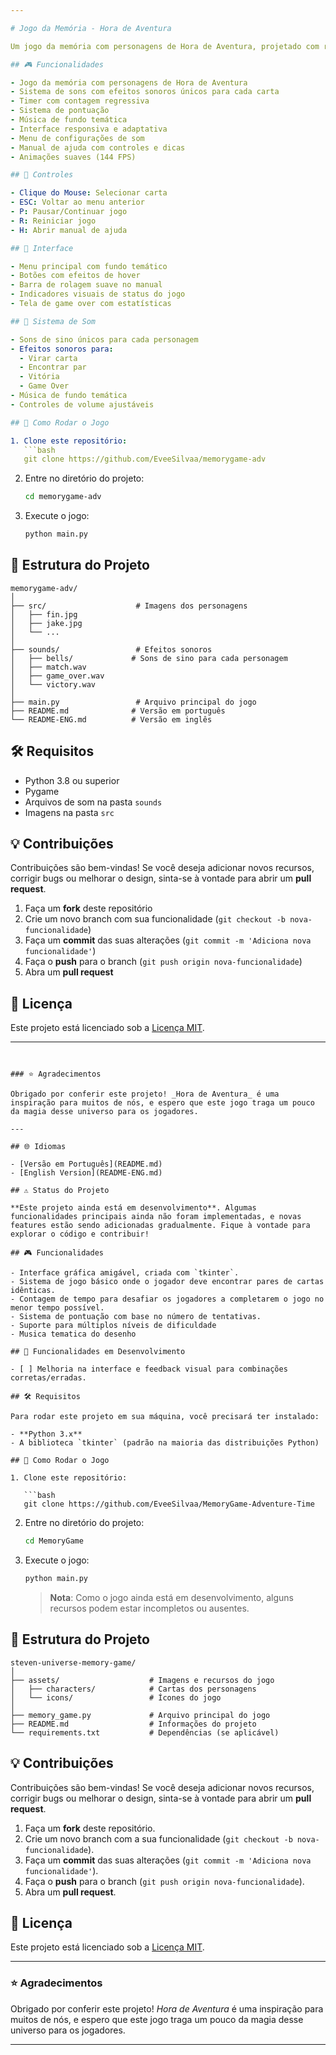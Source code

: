 ```yaml
---

# Jogo da Memória - Hora de Aventura

Um jogo da memória com personagens de Hora de Aventura, projetado com recursos de acessibilidade para pessoas com dificuldades de aprendizado.

## 🎮 Funcionalidades

- Jogo da memória com personagens de Hora de Aventura
- Sistema de sons com efeitos sonoros únicos para cada carta
- Timer com contagem regressiva
- Sistema de pontuação
- Música de fundo temática
- Interface responsiva e adaptativa
- Menu de configurações de som
- Manual de ajuda com controles e dicas
- Animações suaves (144 FPS)

## 🎯 Controles

- Clique do Mouse: Selecionar carta
- ESC: Voltar ao menu anterior
- P: Pausar/Continuar jogo
- R: Reiniciar jogo
- H: Abrir manual de ajuda

## 🎨 Interface

- Menu principal com fundo temático
- Botões com efeitos de hover
- Barra de rolagem suave no manual
- Indicadores visuais de status do jogo
- Tela de game over com estatísticas

## 🎵 Sistema de Som

- Sons de sino únicos para cada personagem
- Efeitos sonoros para:
  - Virar carta
  - Encontrar par
  - Vitória
  - Game Over
- Música de fundo temática
- Controles de volume ajustáveis

## 🚀 Como Rodar o Jogo

1. Clone este repositório:
   ```bash
   git clone https://github.com/EveeSilvaa/memorygame-adv
   ```

2. Entre no diretório do projeto:
   ```bash
   cd memorygame-adv
   ```

3. Execute o jogo:
   ```bash
   python main.py
   ```

## 📂 Estrutura do Projeto

```
memorygame-adv/
│
├── src/                    # Imagens dos personagens
│   ├── fin.jpg
│   ├── jake.jpg
│   └── ...
│
├── sounds/                 # Efeitos sonoros
│   ├── bells/             # Sons de sino para cada personagem
│   ├── match.wav
│   ├── game_over.wav
│   └── victory.wav
│
├── main.py                 # Arquivo principal do jogo
├── README.md              # Versão em português
└── README-ENG.md          # Versão em inglês
```

## 🛠️ Requisitos

- Python 3.8 ou superior
- Pygame
- Arquivos de som na pasta `sounds`
- Imagens na pasta `src`

## 💡 Contribuições

Contribuições são bem-vindas! Se você deseja adicionar novos recursos, corrigir bugs ou melhorar o design, sinta-se à vontade para abrir um **pull request**.

1. Faça um **fork** deste repositório
2. Crie um novo branch com sua funcionalidade (`git checkout -b nova-funcionalidade`)
3. Faça um **commit** das suas alterações (`git commit -m 'Adiciona nova funcionalidade'`)
4. Faça o **push** para o branch (`git push origin nova-funcionalidade`)
5. Abra um **pull request**

## 📝 Licença

Este projeto está licenciado sob a [Licença MIT](LICENSE).

---
```


### ⭐ Agradecimentos

Obrigado por conferir este projeto! _Hora de Aventura_ é uma inspiração para muitos de nós, e espero que este jogo traga um pouco da magia desse universo para os jogadores.

---

## 🌐 Idiomas

- [Versão em Português](README.md)
- [English Version](README-ENG.md)

## ⚠️ Status do Projeto

**Este projeto ainda está em desenvolvimento**. Algumas funcionalidades principais ainda não foram implementadas, e novas features estão sendo adicionadas gradualmente. Fique à vontade para explorar o código e contribuir!

## 🎮 Funcionalidades

- Interface gráfica amigável, criada com `tkinter`.
- Sistema de jogo básico onde o jogador deve encontrar pares de cartas idênticas.
- Contagem de tempo para desafiar os jogadores a completarem o jogo no menor tempo possível.
- Sistema de pontuação com base no número de tentativas.
- Suporte para múltiplos níveis de dificuldade
- Musica tematica do desenho 

## 🚧 Funcionalidades em Desenvolvimento

- [ ] Melhoria na interface e feedback visual para combinações corretas/erradas.

## 🛠️ Requisitos

Para rodar este projeto em sua máquina, você precisará ter instalado:

- **Python 3.x**
- A biblioteca `tkinter` (padrão na maioria das distribuições Python)

## 🚀 Como Rodar o Jogo

1. Clone este repositório:

   ```bash
   git clone https://github.com/EveeSilvaa/MemoryGame-Adventure-Time
   ```

2. Entre no diretório do projeto:

   ```bash
   cd MemoryGame
   ```

3. Execute o jogo:

   ```bash
   python main.py
   ```

   > **Nota**: Como o jogo ainda está em desenvolvimento, alguns recursos podem estar incompletos ou ausentes.

## 📂 Estrutura do Projeto

```
steven-universe-memory-game/
│
├── assets/                    # Imagens e recursos do jogo
│   ├── characters/            # Cartas dos personagens
│   └── icons/                 # Ícones do jogo
│
├── memory_game.py             # Arquivo principal do jogo
├── README.md                  # Informações do projeto
└── requirements.txt           # Dependências (se aplicável)
```

## 💡 Contribuições

Contribuições são bem-vindas! Se você deseja adicionar novos recursos, corrigir bugs ou melhorar o design, sinta-se à vontade para abrir um **pull request**. 

1. Faça um **fork** deste repositório.
2. Crie um novo branch com a sua funcionalidade (`git checkout -b nova-funcionalidade`).
3. Faça um **commit** das suas alterações (`git commit -m 'Adiciona nova funcionalidade'`).
4. Faça o **push** para o branch (`git push origin nova-funcionalidade`).
5. Abra um **pull request**.

## 📝 Licença

Este projeto está licenciado sob a [Licença MIT](LICENSE).

---

### ⭐ Agradecimentos

Obrigado por conferir este projeto! _Hora de Aventura_ é uma inspiração para muitos de nós, e espero que este jogo traga um pouco da magia desse universo para os jogadores.

---
